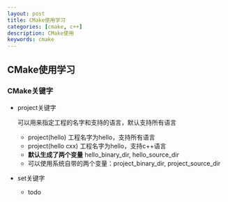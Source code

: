 ```yaml
---
layout: post
title: CMake使用学习
categories: [cmake, c++]
description: CMake使用
keywords: cmake
---
```


## CMake使用学习
### CMake关键字

* project关键字

    可以用来指定工程的名字和支持的语言，默认支持所有语言
    * project(hello) 工程名字为hello，支持所有语言
    * project(hello cxx) 工程名字为hello，支持c++语言
    * **默认生成了两个变量** hello_binary_dir, hello_source_dir
    * 可以使用系统自带的两个变量：project_binary_dir, project_source_dir

* set关键字
    * todo
